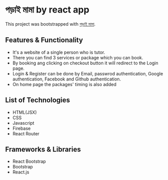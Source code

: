 # পড়াই মামা by react app

This project was bootstrapped with [পড়াই মামা](https://porai-mama.netlify.app/).

## Features & Functionality

- It's a website of a single person who is tutor.
- There you can find 3 services or package which you can book.
- By booking ang clicking on checkout button it will redirect to the Login page.
- Login & Register can be done by Email, passwrod authentication, Google authentication, Facebook and Github authentication.
- On home page the packages' timing is also added

## List of Technologies

- HTML(JSX)
- CSS
- Javascript
- Firebase
- React Router

## Frameworks & Libraries

- React Bootstrap
- Bootstrap
- React.js
